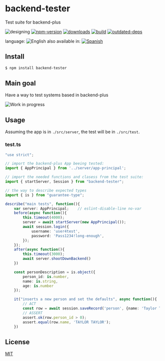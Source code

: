 # backend-tester
Test suite for backend-plus


![designing](https://img.shields.io/badge/stability-stable-red.svg)
[![npm-version](https://img.shields.io/npm/v/backend-tester.svg)](https://npmjs.org/package/backend-tester)
[![downloads](https://img.shields.io/npm/dm/backend-tester.svg)](https://npmjs.org/package/backend-tester)
[![build](https://github.com/codenautas/backend-tester/workflows/Node.js%20CI/badge.svg)](https://github.com/codenautas/backend-tester/actions?query=workflow%3A%22Node.js+CI%22)
[![outdated-deps](https://img.shields.io/github/issues-search/codenautas/backend-tester?color=9cf&label=outdated-deps&query=is%3Apr%20author%3Aapp%2Fdependabot%20is%3Aopen)](https://github.com/codenautas/backend-tester/pulls/app%2Fdependabot)


language: ![English](https://raw.githubusercontent.com/codenautas/multilang/master/img/lang-en.png)
also available in:
[![Spanish](https://raw.githubusercontent.com/codenautas/multilang/master/img/lang-es.png)](LEEME.md)

## Install

```sh
$ npm install backend-tester
```


## Main goal

Have a way to test systems based in backend-plus


![Work in progress](doc/work-in-progress.png)


## Usage

Assuming the app is in `./src/server`, the test will be in `./src/test`.


### test.ts
```ts
"use strict";

// import the backend-plus App beeing tested:
import { AppPrincipal } from '../server/app-principal';

// import the needed functions and clasess from the test suite:
import { startServer, Session } from "backend-tester";

// the way to describe expected types
import { is } from "guarantee-type";

describe("main tests", function(){
    var server: AppPrincipal;    // eslint-disable-line no-var
    before(async function(){
        this.timeout(4000);
        server = await startServer(new AppPrincipal());
        await session.login({
            username: 'user4test',
            password: 'Pass1234!long-enough',
        });
    });
    after(async function(){
        this.timeout(3000);
        await server.shootDownBackend()
    })

    const personDescription = is.object({
        person_id: is.number,
        name: is.string,
        age: is.number
    });

    it("inserts a new person and set the defaults", async function(){
        // ACT
        const row = await session.saveRecord('person', {name: 'Taylor Taylor', age:44}, personDescription);
        // ASSERT
        assert.ok(row.person_id > 0);
        assert.equal(row.name, 'TAYLOR TAYLOR');
    })
```


## License


[MIT](LICENSE)

